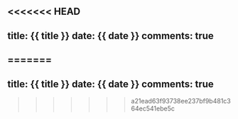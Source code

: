 <<<<<<< HEAD
---
title: {{ title }}
date: {{ date }}
comments: true
---
=======
---
title: {{ title }}
date: {{ date }}
comments: true
---
>>>>>>> a21ead63f93738ee237bf9b481c364ec541ebe5c

